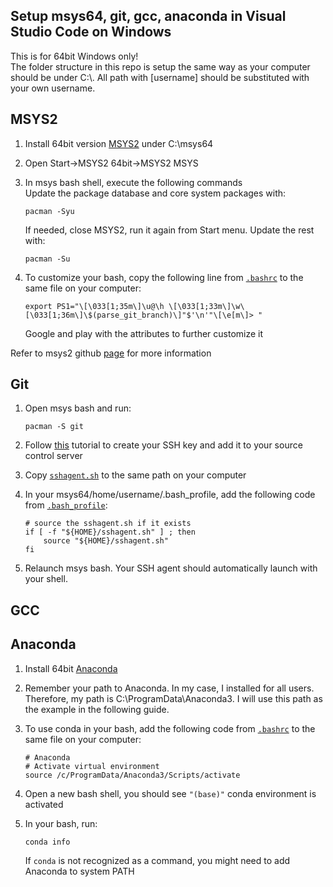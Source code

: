 ## Setup msys64, git, gcc, anaconda in Visual Studio Code on Windows

This is for 64bit Windows only!  
The folder structure in this repo is setup the same way as your computer should be under C:\\. All path with \[username\] should be substituted with your own username.

## MSYS2

1. Install 64bit version [MSYS2](https://www.msys2.org/) under C:\msys64

2. Open Start->MSYS2 64bit->MSYS2 MSYS

3. In msys bash shell, execute the following commands  
    Update the package database and core system packages with:
    ```
    pacman -Syu
    ```
    If needed, close MSYS2, run it again from Start menu. Update the rest with:
    ```
    pacman -Su
    ```

4. To customize your bash, copy the following line from [`.bashrc`](msys64/home/username/.bashrc) to the same file on your computer:
    ```
    export PS1="\[\033[1;35m\]\u@\h \[\033[1;33m\]\w\[\033[1;36m\]\$(parse_git_branch)\]"$'\n'"\[\e[m\]> "
    ```
    Google and play with the attributes to further customize it

Refer to msys2 github [page](https://github.com/msys2/msys2/wiki/Using-packages) for more information

## Git

1. Open msys bash and run:
    ```
    pacman -S git
    ```

2. Follow [this](https://help.github.com/en/articles/generating-a-new-ssh-key-and-adding-it-to-the-ssh-agent) tutorial to create your SSH key and add it to your source control server

3. Copy [`sshagent.sh`](msys64/home/username/sshagent.sh) to the same path on your computer

4. In your msys64/home/username/.bash_profile, add the following code from [`.bash_profile`](msys64/home/username/.bash_profile):
    ```
    # source the sshagent.sh if it exists
    if [ -f "${HOME}/sshagent.sh" ] ; then
        source "${HOME}/sshagent.sh"
    fi
    ```
5. Relaunch msys bash. Your SSH agent should automatically launch with your shell.

## GCC

## Anaconda

1. Install 64bit [Anaconda](https://www.anaconda.com/distribution/)

2. Remember your path to Anaconda. In my case, I installed for all users. Therefore, my path is C:\\ProgramData\\Anaconda3. I will use this path as the example in the following guide.

3. To use conda in your bash, add the following code from [`.bashrc`](msys64/home/username/.bashrc) to the same file on your computer:
    ```
    # Anaconda
    # Activate virtual environment
    source /c/ProgramData/Anaconda3/Scripts/activate
    ```
4. Open a new bash shell, you should see `"(base)"` conda environment is activated

4. In your bash, run:
    ```
    conda info
    ```
    If `conda` is not recognized as a command, you might need to add Anaconda to system PATH
